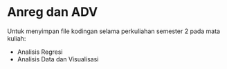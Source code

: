 # Anreg dan ADV
Untuk menyimpan file kodingan selama perkuliahan semester 2 pada mata kuliah:
- Analisis Regresi
- Analisis Data dan Visualisasi
